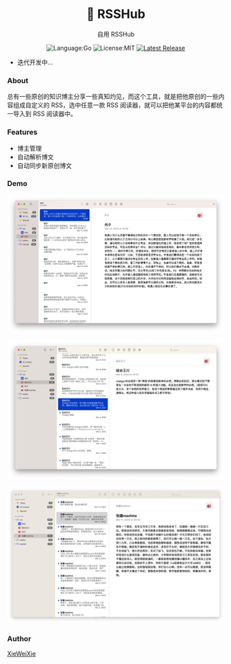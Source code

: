 
<div align="center">

#  🦢 RSSHub

</div>

<div align="center">

自用 RSSHub

![Language:Go](https://img.shields.io/static/v1?label=Language&message=Go&color=blue&style=flat-square)
![License:MIT](https://img.shields.io/static/v1?label=License&message=MIT&color=blue&style=flat-square)
[![Latest Release](https://img.shields.io/github/v/release/sheepla/srss?style=flat-square)](https://github.com/sheepla/srss/releases/latest)


</div>

* 迭代开发中...

### About

总有一些原创的知识博主分享一些真知灼见，而这个工具，就是把他原创的一些内容组成自定义的 RSS，选中任意一款 RSS 阅读器，就可以把他某平台的内容都统一导入到 RSS 阅读器中。

### Features

- 博主管理
- 自动解析博文
- 自动同步新原创博文

### Demo

![Demo](images/demo.jpg)

![WC](images/wangchuan.jpg)

![zj](images/zhangjiang.jpg)


### Author

[XieWeiXie](https://github.com/XieWeiXie)
